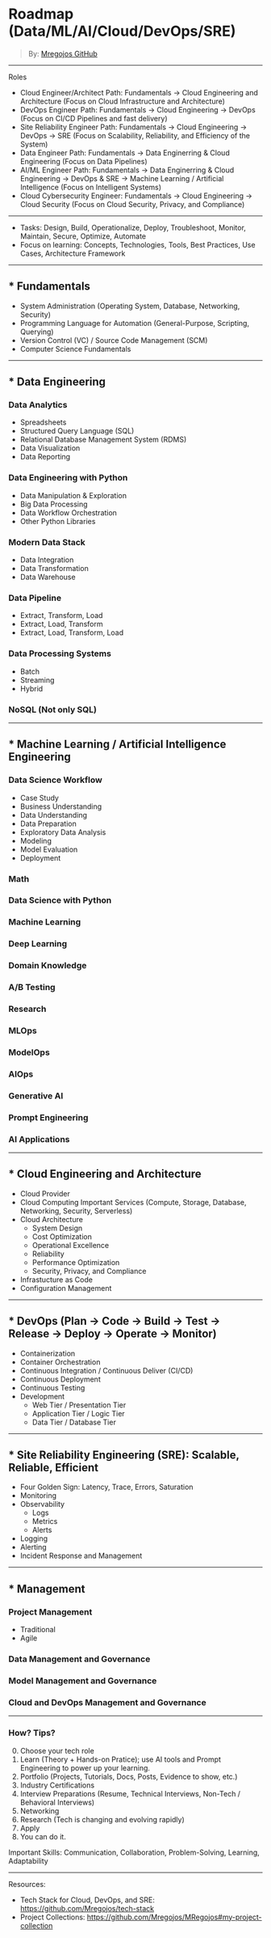 # Roadmap (Data/ML/AI/Cloud/DevOps/SRE)
> By: [Mregojos GitHub](https://github.com/Mregojos)


---
Roles

* Cloud Engineer/Architect Path: Fundamentals -> Cloud Engineering and Architecture (Focus on Cloud Infrastructure and Architecture)
* DevOps Engineer Path: Fundamentals -> Cloud Engineering -> DevOps (Focus on CI/CD Pipelines and fast delivery)
* Site Reliability Engineer Path: Fundamentals -> Cloud Engineering -> DevOps -> SRE (Focus on Scalability, Reliability, and Efficiency of the System)
* Data Engineer Path: Fundamentals -> Data Enginerring & Cloud Engineering (Focus on Data Pipelines)
* AI/ML Engineer Path: Fundamentals -> Data Enginerring & Cloud Engineering -> DevOps & SRE -> Machine Learning / Artificial Intelligence (Focus on Intelligent Systems)
* Cloud Cybersecurity Engineer: Fundamentals -> Cloud Engineering  -> Cloud Security (Focus on Cloud Security, Privacy, and Compliance)
---
  * Tasks: Design, Build, Operationalize, Deploy, Troubleshoot, Monitor, Maintain, Secure, Optimize, Automate
  * Focus on learning: Concepts, Technologies, Tools, Best Practices, Use Cases, Architecture Framework
<!--
> About: This roadmap directs what concepts, technologies, tools to learn as a Data/ML/AI/Cloud/Devops Practitioner.
-->

___
## * Fundamentals
- System Administration (Operating System, Database, Networking, Security)
- Programming Language for Automation (General-Purpose, Scripting, Querying)
- Version Control (VC) / Source Code Management (SCM)
- Computer Science Fundamentals

___
## * Data Engineering

### Data Analytics
- Spreadsheets
- Structured Query Language (SQL)
- Relational Database Management System (RDMS)
- Data Visualization
- Data Reporting

### Data Engineering with Python
- Data Manipulation & Exploration
- Big Data Processing
- Data Workflow Orchestration
- Other Python Libraries

### Modern Data Stack
- Data Integration
- Data Transformation
- Data Warehouse

### Data Pipeline
- Extract, Transform, Load
- Extract, Load, Transform
- Extract, Load, Transform, Load

### Data Processing Systems
- Batch
- Streaming
- Hybrid

### NoSQL (Not only SQL)

___
## * Machine Learning / Artificial Intelligence Engineering

### Data Science Workflow
- Case Study
- Business Understanding
- Data Understanding
- Data Preparation
- Exploratory Data Analysis
- Modeling
- Model Evaluation
- Deployment
### Math
### Data Science with Python
### Machine Learning
### Deep Learning
### Domain Knowledge
### A/B Testing
### Research
### MLOps
### ModelOps
### AIOps
### Generative AI
### Prompt Engineering
### AI Applications

___
## * Cloud Engineering and Architecture

- Cloud Provider
- Cloud Computing Important Services (Compute, Storage, Database, Networking, Security, Serverless)
- Cloud Architecture
  - System Design
  - Cost Optimization
  - Operational Excellence
  - Reliability
  - Performance Optimization
  - Security, Privacy, and Compliance
- Infrastucture as Code
- Configuration Management

___
## * DevOps (Plan -> Code -> Build -> Test -> Release -> Deploy -> Operate -> Monitor)
- Containerization
- Container Orchestration
- Continuous Integration / Continuous Deliver (CI/CD)
- Continuous Deployment 
- Continuous Testing
- Development
  * Web Tier / Presentation Tier
  * Application Tier / Logic Tier
  * Data Tier / Database Tier

___
## * Site Reliability Engineering (SRE): Scalable, Reliable, Efficient
- Four Golden Sign: Latency, Trace, Errors, Saturation
- Monitoring
- Observability
  * Logs
  * Metrics
  * Alerts
- Logging
- Alerting
- Incident Response and Management

___
## * Management
### Project Management
- Traditional
- Agile
### Data Management and Governance
### Model Management and Governance
### Cloud and DevOps Management and Governance

---
### How? Tips?

0. Choose your tech role
1. Learn (Theory + Hands-on Pratice); use AI tools and Prompt Engineering to power up your learning.
2. Portfolio (Projects, Tutorials, Docs, Posts, Evidence to show, etc.)
3. Industry Certifications
4. Interview Preparations (Resume, Technical Interviews, Non-Tech / Behavioral Interviews) 
5. Networking
6. Research (Tech is changing and evolving rapidly)
7. Apply
8. You can do it.

Important Skills: Communication, Collaboration, Problem-Solving, Learning, Adaptability

---
Resources:
* Tech Stack for Cloud, DevOps, and SRE: https://github.com/Mregojos/tech-stack
* Project Collections: https://github.com/Mregojos/MRegojos#my-project-collection
